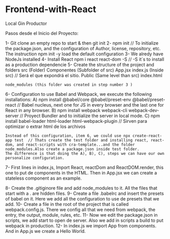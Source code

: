# Frontend-with-React
Local Gin Productor

Pasos desde el Inicio del Proyecto:

1- Git clone an empty repo to start & then git init
2- npm init // To initialize the package.json, and the configuration of Author, license, repository, etc. The instruction npm init -y load the default configuration
3- We alredy have NodeJs installed
4- Install React  npm i react react-dom -S  // -S it´s to install as a production dependencie
5- Create the structure of the project and folders
    src (Folder)
        Componentes (Subfolder of src)
            App.jsx
        index.js (Inside src) // Será el que expondrá el sitio.
    Public (Same level than src)
            index.html
        
    node_modules (this folder was created in step number 3 )


6- Configuration to use Babel and Webpack, we execute the following installations:
    A) npm install @babel/core @babel/preset-env @babel/preset-react // Babel nucleus, next one for JS in every browser and the last one for React in any browser.
    B) npm install webpack webpack-cli webpack-dev-server // Proyect Bundler and to initialize the server in local mode.
    C) npm install babel-loader html-loader html-webpack-plugin // Sirven para optimizar o extrar html de los archivos 

    Instead of this configuration, item 6, we could use npx create-react-app test  // Thats create the test folder and installing react, react-dom, and react-scripts with cra-template...and the folder node_modules.Also create a package.json inside test folder.
    The difference is that doing the A), B), C), steps we can have our own personalize configuration.

7- First lines in index.js, Import React, reactDom and ReactDOM.render, this one to put de components in the HTML. Then in App.jsx we can create a stateless component as an example.

8- Create the .gitiginore file and add node_modules to it. All the files that start with a . are hidden files.
9- Create a file .babelrc and insert the presets of babel on it. Here we add all the configuration to use de presets that we add.
10- Create a file in the root of the project that is called webpack.config.js. There we config all that we need from webpack, the entry, the output, module, rules, etc.
11- Now we edit the package.json in scripts, we add start to open de server. Also we add in scripts a build to put webpack in production.
12- In index.js we import App from components. And in App.js we create a Hello World.





